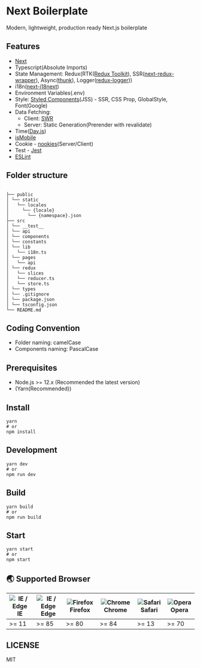 # Next Boilerplate

Modern, lightweight, production ready Next.js boilerplate

## Features

- [Next](nextjs.org)
- Typescript(Absolute Imports)
- State Management: Redux(RTK([Redux Toolkit](https://redux-toolkit.js.org/)), SSR([next-redux-wrapper](https://github.com/kirill-konshin/next-redux-wrapper)), Async([thunk](https://github.com/reduxjs/redux-thunk)), Logger([redux-logger](https://github.com/LogRocket/redux-logger)))
- i18n([next-i18next](https://github.com/isaachinman/next-i18next))
- Environment Variables(.env)
- Style: [Styled Components](https://styled-components.com/)(JSS) - SSR, CSS Prop, GlobalStyle, Font(Google)
- Data Fetching:
  - Client: [SWR](https://swr.vercel.app/)
  - Server: Static Generation(Prerender with revalidate)
- Time([Day.js](https://day.js.org/))
- [isMobile](https://github.com/kaimallea/isMobile)
- Cookie - [nookies](https://github.com/maticzav/nookies#readme)(Server/Client)
- Test - [Jest](https://jestjs.io/)
- [ESLint](https://eslint.org/)

<!--
- Fetcher
- Custom server
- Storybook?
  -->

## Folder structure

```

├── public
│ └── static
│   └── locales
│     └── {locale}
│       └── {namespace}.json
├── src
│ └── __test__
│ └── api
│ └── components
│ └── constants
│ └── lib
│   └── i18n.ts
│ └── pages
│   └── api
│ └── redux
│   └── slices
│   └── reducer.ts
│   └── store.ts
│ └── types
│ └── .gitignore
│ └── package.json
│ └── tsconfig.json
└── README.md
```

## Coding Convention

- Folder naming: camelCase
- Components naming: PascalCase

## Prerequisites

- Node.js >= 12.x (Recommended the latest version)
- (Yarn(Recommended))

## Install

```
yarn
# or
npm install
```

## Development

```
yarn dev
# or
npm run dev
```

## Build

```
yarn build
# or
npm run build
```

## Start

```
yarn start
# or
npm start
```

## 🌏 Supported Browser

| <img src="https://user-images.githubusercontent.com/1215767/34348590-250b3ca2-ea4f-11e7-9efb-da953359321f.png" alt="IE / Edge" /> IE | <img src="https://img.utdstc.com/icons/microsoft-edge-windows.png:32" alt="IE / Edge" /> Edge | <img src="https://user-images.githubusercontent.com/1215767/34348383-9e7ed492-ea4d-11e7-910c-03b39d52f496.png" alt="Firefox" /> Firefox | <img src="https://user-images.githubusercontent.com/1215767/34348387-a2e64588-ea4d-11e7-8267-a43365103afe.png" alt="Chrome" /> Chrome | <img src="https://user-images.githubusercontent.com/1215767/34348394-a981f892-ea4d-11e7-9156-d128d58386b9.png" alt="Safari" /> Safari | <img src="https://cdn-production-opera-website.operacdn.com/staticfiles/assets/images/favicon/favicon-32x32.d80e4bdc6a9f.png" alt="Opera" /> Opera |
| ------------------------------------------------------------------------------------------------------------------------------------ | --------------------------------------------------------------------------------------------- | --------------------------------------------------------------------------------------------------------------------------------------- | ------------------------------------------------------------------------------------------------------------------------------------- | ------------------------------------------------------------------------------------------------------------------------------------- | -------------------------------------------------------------------------------------------------------------------------------------------------- |
| >= 11                                                                                                                                | >= 85                                                                                         | >= 80                                                                                                                                   | >= 84                                                                                                                                 | >= 13                                                                                                                                 | >= 70                                                                                                                                              |

## LICENSE

MIT
